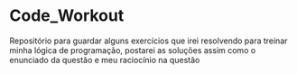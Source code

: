 # Code_Workout
Repositório para guardar alguns exercícios que irei resolvendo para treinar minha lógica de programação, postarei as soluções assim como o enunciado da questão e meu raciocínio na questão
